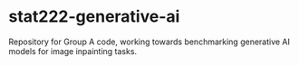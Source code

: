 # stat222-generative-ai
Repository for Group A code, working towards benchmarking generative AI models for image inpainting tasks.
